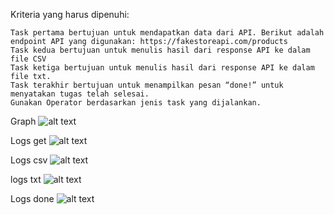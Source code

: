 Kriteria yang harus dipenuhi:

    Task pertama bertujuan untuk mendapatkan data dari API. Berikut adalah endpoint API yang digunakan: https://fakestoreapi.com/products 
    Task kedua bertujuan untuk menulis hasil dari response API ke dalam file CSV
    Task ketiga bertujuan untuk menulis hasil dari response API ke dalam file txt.
    Task terakhir bertujuan untuk menampilkan pesan “done!” untuk menyatakan tugas telah selesai.
    Gunakan Operator berdasarkan jenis task yang dijalankan.

Graph
![alt text](https://github.com/abdansyakur14002/DE_Abdan-Syakur/blob/main/16.Workflow%20Orchestration%20With%20Airflow/screenshot/prioritas2.jpg)

Logs get
![alt text](https://github.com/abdansyakur14002/DE_Abdan-Syakur/blob/main/16.Workflow%20Orchestration%20With%20Airflow/screenshot/prio2_logs_get.jpg)

Logs csv
![alt text](https://github.com/abdansyakur14002/DE_Abdan-Syakur/blob/main/16.Workflow%20Orchestration%20With%20Airflow/screenshot/prio2_csv.jpg)

logs txt
![alt text](https://github.com/abdansyakur14002/DE_Abdan-Syakur/blob/main/16.Workflow%20Orchestration%20With%20Airflow/screenshot/prio2_txt.jpg)

Logs done
![alt text](https://github.com/abdansyakur14002/DE_Abdan-Syakur/blob/main/16.Workflow%20Orchestration%20With%20Airflow/screenshot/prio2_done.jpg)